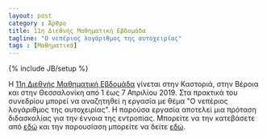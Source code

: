 ```yaml
---
layout: post
category : Άρθρο
title: 11η Διεθνής Μαθηματική Εβδομάδα
tagline: "Ο νεπέριος λογάριθμος της αυτοχειρίας"
tags : [Μαθηματικά]
---
```

{% include JB/setup %}

Η [11η Διεθνής Μαθηματική Εβδομάδα](https://11math2019.blogspot.com/) γίνεται στην Καστοριά, στην Βέροια και στην Θεσσαλονίκη από 1 έως 7 Απριλίου 2019.
Στα πρακτικά του συνεδρίου μπορεί να αναζητηθεί η εργασία με θέμα "Ο νεπέριος λογάριθμος της αυτοχειρίας".
Η παρούσα εργασία αποτελεί μια πρόταση διδασκαλίας για την έννοια της εντροπίας. 
Μπορείτε να την κατεβάσετε από [εδώ](https://drive.google.com/file/d/1abDf0gHWRi18C72BK3JY-CGCbCU5Cg7z/view?usp=sharing) και την παρουσίαση μπορείτε να δείτε [εδώ](https://youtu.be/4JOqc6PYmTU).
